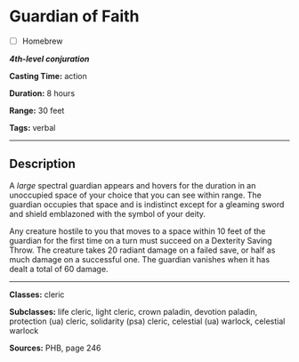 # Guardian of Faith

- [ ] Homebrew

***4th-level conjuration***

**Casting Time:** action

**Duration:** 8 hours

**Range:** 30 feet

**Tags:** verbal

---

## Description
A *large* spectral guardian appears and hovers for the duration in an unoccupied space of your choice that you can see within range.
The guardian occupies that space and is indistinct except for a gleaming sword and shield emblazoned with the symbol of your deity.

Any creature hostile to you that moves to a space within 10 feet of the guardian for the first time on a turn must succeed on a Dexterity Saving Throw.
The creature takes 20 radiant damage on a failed save, or half as much damage on a successful one.
The guardian vanishes when it has dealt a total of 60 damage.

---

**Classes:** cleric

**Subclasses:** life cleric, light cleric, crown paladin, devotion paladin, protection (ua) cleric, solidarity (psa) cleric, celestial (ua) warlock, celestial warlock

**Sources:** PHB, page 246
